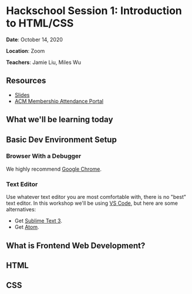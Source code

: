# Hackschool Session 1: Introduction to HTML/CSS

**Date**: October 14, 2020

**Location**: Zoom

**Teachers**: Jamie Liu, Miles Wu

## Resources

- [Slides](<!-- TODO -->)
- [ACM Membership Attendance Portal](http://members.uclaacm.com/login)

## What we'll be learning today
<!-- TODO -->

## Basic Dev Environment Setup

### Browser With a Debugger

We highly recommend [Google Chrome](https://www.google.com/chrome).

### Text Editor

Use whatever text editor you are most comfortable with, there is no "best" text
editor. In this workshop we'll be using [VS Code](https://code.visualstudio.com/),
but here are some alternatives:

- Get [Sublime Text 3](https://www.sublimetext.com/).
- Get [Atom](https://atom.io/).

## What is Frontend Web Development?

## HTML

## CSS